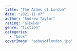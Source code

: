 ```yaml
---
title: "The Ashes of London"
date: "2021-11-07"
author: "Andrew Taylor"
rating: "👍👍👍👍"
genre: "fiction"
categories: 
  - "book"
coverImage: "ashesoflondon.jpg"
---
```



